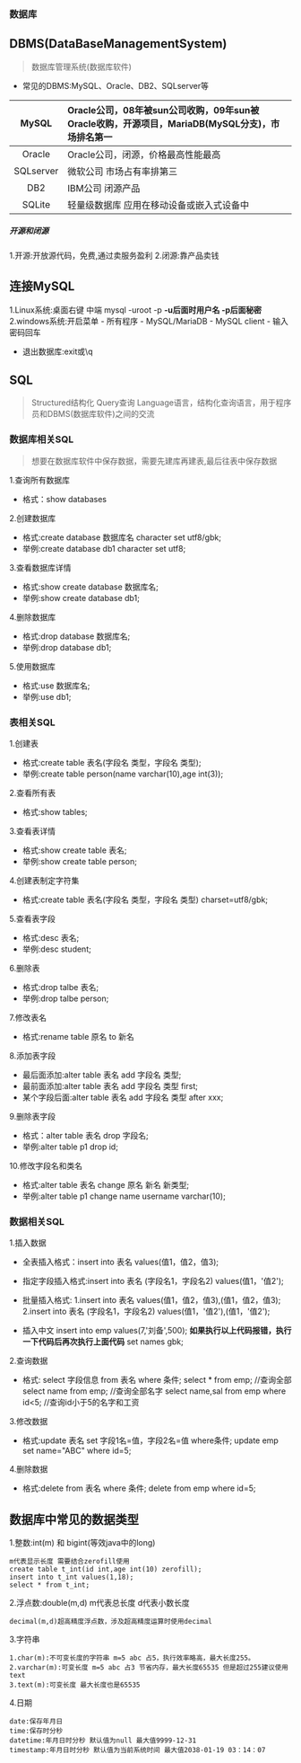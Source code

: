 ### 数据库

## DBMS(DataBaseManagementSystem)

>数据库管理系统(数据库软件)

- 常见的DBMS:MySQL、Oracle、DB2、SQLserver等

|MySQL|Oracle公司，08年被sun公司收购，09年sun被Oracle收购，开源项目，MariaDB(MySQL分支)，市场排名第一|
| :--: | :-- |
|Oracle|Oracle公司，闭源，价格最高性能最高|
|SQLserver|微软公司 市场占有率排第三|
|DB2|IBM公司 闭源产品|
|SQLite|轻量级数据库 应用在移动设备或嵌入式设备中|


##### 开源和闭源

1.开源:开放源代码，免费,通过卖服务盈利
2.闭源:靠产品卖钱

## 连接MySQL

1.Linux系统:桌面右键 中端  mysql -uroot -p
  **-u后面时用户名 -p后面秘密**
2.windows系统:开启菜单 - 所有程序 - MySQL/MariaDB - MySQL client - 输入密码回车

- 退出数据库:exit或\q

## SQL

>Structured结构化 Query查询 Language语言，结构化查询语言，用于程序员和DBMS(数据库软件)之间的交流

### 数据库相关SQL

>想要在数据库软件中保存数据，需要先建库再建表,最后往表中保存数据

1.查询所有数据库
- 格式：show databases

2.创建数据库
- 格式:create database 数据库名 character set utf8/gbk;
- 举例:create database db1 character set utf8;

3.查看数据库详情
- 格式:show create database 数据库名;
- 举例:show create database db1;

4.删除数据库
- 格式:drop database 数据库名;
- 举例:drop database db1;

5.使用数据库
- 格式:use 数据库名;
- 举例:use db1;

### 表相关SQL

1.创建表
- 格式:create table 表名(字段名 类型，字段名 类型);
- 举例:create table person(name varchar(10),age int(3));

2.查看所有表
- 格式:show tables;

3.查看表详情
- 格式:show create table 表名;
- 举例:show create table person;

4.创建表制定字符集
- 格式:create table 表名(字段名 类型，字段名 类型) charset=utf8/gbk;

5.查看表字段
- 格式:desc 表名;
- 举例:desc student;

6.删除表
- 格式:drop talbe 表名;
- 举例:drop talbe person;

7.修改表名
- 格式:rename table 原名 to 新名

8.添加表字段
- 最后面添加:alter table 表名 add 字段名 类型;
- 最前面添加:alter table 表名 add 字段名 类型 first;
- 某个字段后面:alter table 表名 add 字段名 类型 after xxx;

9.删除表字段
- 格式：alter table 表名 drop 字段名;
- 举例:alter table p1 drop id;

10.修改字段名和类名
- 格式:alter table 表名 change 原名 新名 新类型;
- 举例:alter table p1 change name username varchar(10);

### 数据相关SQL

1.插入数据
- 全表插入格式：insert into 表名 values(值1，值2，值3);
- 指定字段插入格式:insert into 表名 (字段名1，字段名2) values(值1，'值2');

- 批量插入格式:
  1.insert into 表名 values(值1，值2，值3),(值1，值2，值3);
  2.insert into 表名 (字段名1，字段名2) values(值1，'值2'),(值1，'值2');

- 插入中文
  insert into emp values(7,'刘备',500);
  **如果执行以上代码报错，执行一下代码后再次执行上面代码**
  set names gbk;
  
2.查询数据
- 格式: select 字段信息 from 表名 where 条件;
	select * from emp;      //查询全部
    select name from emp;   //查询全部名字
    select name,sal from emp where id<5;  //查询id小于5的名字和工资

3.修改数据
- 格式:update 表名 set 字段1名=值，字段2名=值 where条件;
	update emp set name="ABC" where id=5;

4.删除数据
- 格式:delete from 表名 where 条件;
	delete from emp where id=5;

## 数据库中常见的数据类型

1.整数:int(m) 和 bigint(等效java中的long)

    m代表显示长度 需要结合zerofill使用
    create table t_int(id int,age int(10) zerofill);
    insert into t_int values(1,18);
    select * from t_int;

2.浮点数:double(m,d) m代表总长度 d代表小数长度

	decimal(m,d)超高精度浮点数，涉及超高精度运算时使用decimal

3.字符串
	
    1.char(m):不可变长度的字符串 m=5 abc 占5，执行效率略高，最大长度255。
    2.varchar(m):可变长度 m=5 abc 占3 节省内存，最大长度65535 但是超过255建议使用text
    3.text(m):可变长度 最大长度也是65535

4.日期
	
    date:保存年月日
    time:保存时分秒
    datetime:年月日时分秒 默认值为null 最大值9999-12-31
    timestamp:年月日时分秒 默认值为当前系统时间 最大值2038-01-19 03：14：07






